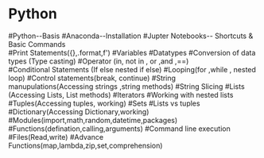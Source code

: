 # Python
#Python--Basis
#Anaconda--Installation
#Jupter Notebooks-- Shortcuts & Basic Commands  
#Print Statements({},.format,f')
#Variables
#Datatypes
#Conversion of data types (Type casting)
#Operator (in, not in , or ,and ,==)  
#Conditional Statements (If else nested if else)
#Looping(for ,while , nested loop)
#Control statements(break, continue)
#String manupulations(Accessing strings ,string methods)
#String Slicing
#Lists (Accessing Lists, List methods)
#Iterators
#Working with nested lists
#Tuples(Accessing tuples, working)
#Sets
#Lists vs tuples
#Dictionary(Accessing Dictionary,working)
#Modules(import,math,random,datetime,packages)
#Functions(defination,calling,arguments)
#Command line execution
#Files(Read,write)
#Advance Functions(map,lambda,zip,set,comprehension)

